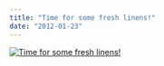 ```yaml
---
title: "Time for some fresh linens!"
date: "2012-01-23"
---
```


[![Time for some fresh linens!](http://nickfoden.files.wordpress.com/2012/01/zombie-bed-sheets.jpg)](http://nickfoden.wordpress.com/2012/01/23/time-for-some-fresh-linens/)
